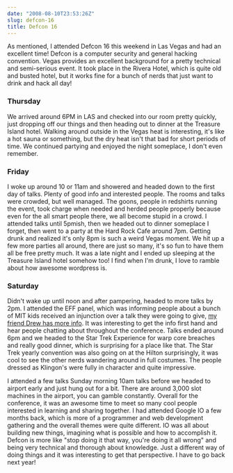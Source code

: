 ```yaml
---
date: "2008-08-10T23:53:26Z"
slug: defcon-16
title: Defcon 16
---
```


As mentioned, I attended Defcon 16 this weekend in Las Vegas and had an
excellent time! Defcon is a computer security and general hacking convention.
Vegas provides an excellent background for a pretty technical and semi-serious
event. It took place in the Rivera Hotel, which is quite old and busted hotel,
but it works fine for a bunch of nerds that just want to drink and hack all day!

### Thursday

We arrived around 6PM in LAS and checked into our room pretty quickly, just
dropping off our things and then heading out to dinner at the Treasure Island
hotel. Walking around outside in the Vegas heat is interesting, it's like a hot
sauna or something, but the dry heat isn't that bad for short periods of time.
We continued partying and enjoyed the night someplace, I don't even remember.

### Friday

I woke up around 10 or 11am and showered and headed down to the first day of
talks. Plenty of good info and interested people. The rooms and talks were
crowded, but well managed. The goons, people in redshirts running the event,
took charge when needed and herded people properly because even for the all
smart people there, we all become stupid in a crowd. I attended talks until
5pmish, then we headed out to dinner someplace I forget, then went to a party at
the Hard Rock Cafe around 7pm. Getting drunk and realized it's only 8pm is such
a weird Vegas moment. We hit up a few more parties all around, there are just so
many, it's so fun to have them all be free pretty much. It was a late night and
I ended up sleeping at the Treasure Island hotel somehow too! I find when I'm
drunk, I love to ramble about how awesome wordpress is.

### Saturday

Didn't wake up until noon and after pampering, headed to more talks by 2pm. I
attended the EFF panel, which was informing people about a bunch of MIT kids
received an injunction over a talk they were going to give, <a
title="EFF Panel and MIT lawsuit info" href="http://dinomite.net/?p=310">my friend
Drew has more info</a>. It was interesting to get the info first hand and hear
people chatting about throughout the conference. Talks ended around 6pm and we
headed to the Star Trek Experience for warp core breaches and really good
dinner, which is surprising for a place like that. The Star Trek yearly
convention was also going on at the Hilton surprisingly, it was cool to see the
other nerds wandering around in full costumes. The people dressed as Klingon's
were fully in character and quite impressive.

I attended a few talks Sunday morning 10am talks before we headed to airport
early and just hung out for a bit. There are around 3,000 slot machines in the
airport, you can gamble constantly. Overall for the conference, it was an
awesome time to meet so many cool people interested in learning and sharing
together. I had attended Google IO a few months back, which is more of a
programmer and web development gathering and the overall themes were quite
different. IO was all about building new things, imagining what is possible and
how to accomplish it. Defcon is more like "stop doing it that way, you're doing
it all wrong" and being very technical and thorough about knowledge. Just a
different way of doing things and it was interesting to get that perspective. I
have to go back next year!
